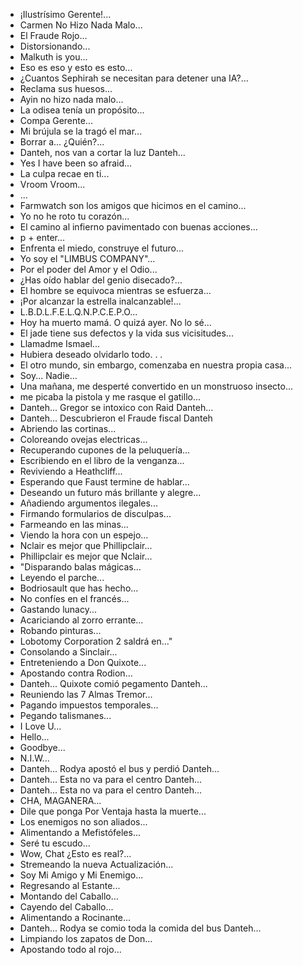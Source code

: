 - ¡Ilustrísimo Gerente!...
- Carmen No Hizo Nada Malo...
- El Fraude Rojo...
- Distorsionando...
- Malkuth is you...
- Eso es eso y esto es esto...
- ¿Cuantos Sephirah se necesitan para detener una IA?...
- Reclama sus huesos...
- Ayin no hizo nada malo...
- La odisea tenía un propósito...
- Compa Gerente...
- Mi brújula se la tragó el mar...
- Borrar a... ¿Quién?...
- Danteh, nos van a cortar la luz Danteh...
- Yes I have been so afraid...
- La culpa recae en ti...
- Vroom Vroom...
- <Sonidos de Reloj>...
- Farmwatch son los amigos que hicimos en el camino...
- Yo no he roto tu corazón...
- El camino al infierno pavimentado con buenas acciones...
- p + enter...
- Enfrenta el miedo, construye el futuro...
- Yo soy el "LIMBUS COMPANY"...
- Por el poder del Amor y el Odio...
- ¿Has oído hablar del genio disecado?...
- El hombre se equivoca mientras se esfuerza...
- ¡Por alcanzar la estrella inalcanzable!...
- L.B.D.L.F.E.L.Q.N.P.C.E.P.O...
- Hoy ha muerto mamá. O quizá ayer. No lo sé...
- El jade tiene sus defectos y la vida sus vicisitudes...
- Llamadme Ismael...
- Hubiera deseado olvidarlo todo. . . 
- El otro mundo, sin embargo, comenzaba en nuestra propia casa...
- Soy... Nadie...
- Una mañana, me desperté convertido en un monstruoso insecto...
- me picaba la pistola y me rasque el gatillo...
- Danteh... Gregor se intoxico con Raid Danteh...
- Danteh... Descubrieron el Fraude fiscal Danteh
- Abriendo las cortinas...
- Coloreando ovejas electricas...
- Recuperando cupones de la peluquería...
- Escribiendo en el libro de la venganza...
- Reviviendo a Heathcliff...
- Esperando que Faust termine de hablar...
- Deseando un futuro más brillante y alegre...
- Añadiendo argumentos ilegales...
- Firmando formularios de disculpas...
- Farmeando en las minas...
- Viendo la hora con un espejo...
- Nclair es mejor que Phillipclair...
- Phillipclair es mejor que Nclair...
- "Disparando balas mágicas...
- Leyendo el parche...
- Bodriosault que has hecho...
- No confíes en el francés...
- Gastando lunacy...
- Acariciando al zorro errante...
- Robando pinturas...
- Lobotomy Corporation 2 saldrá en..."
- Consolando a Sinclair...
- Entreteniendo a Don Quixote...
- Apostando contra Rodion...
- Danteh... Quixote comió pegamento Danteh...
- Reuniendo las 7 Almas Tremor... 
- Pagando impuestos temporales...
- Pegando talismanes...
- I Love U...
- Hello...
- Goodbye...
- N.I.W...
- Danteh... Rodya apostó el bus y perdió Danteh...
- Danteh... Esta no va para el centro Danteh...
- Danteh... Esta no va para el centro Danteh...
- CHA, MAGANERA...
- Dile que ponga Por Ventaja hasta la muerte...
- Los enemigos no son aliados...
- Alimentando a Mefistófeles...
- Seré tu escudo...
- Wow, Chat ¿Esto es real?...
- Stremeando la nueva Actualización...
- Soy Mi Amigo y Mi Enemigo...
- Regresando al Estante...
- Montando del Caballo...
- Cayendo del Caballo...
- Alimentando a Rocinante...
- Danteh... Rodya se comio toda la comida del bus Danteh...
- Limpiando los zapatos de Don...
- Apostando todo al rojo...